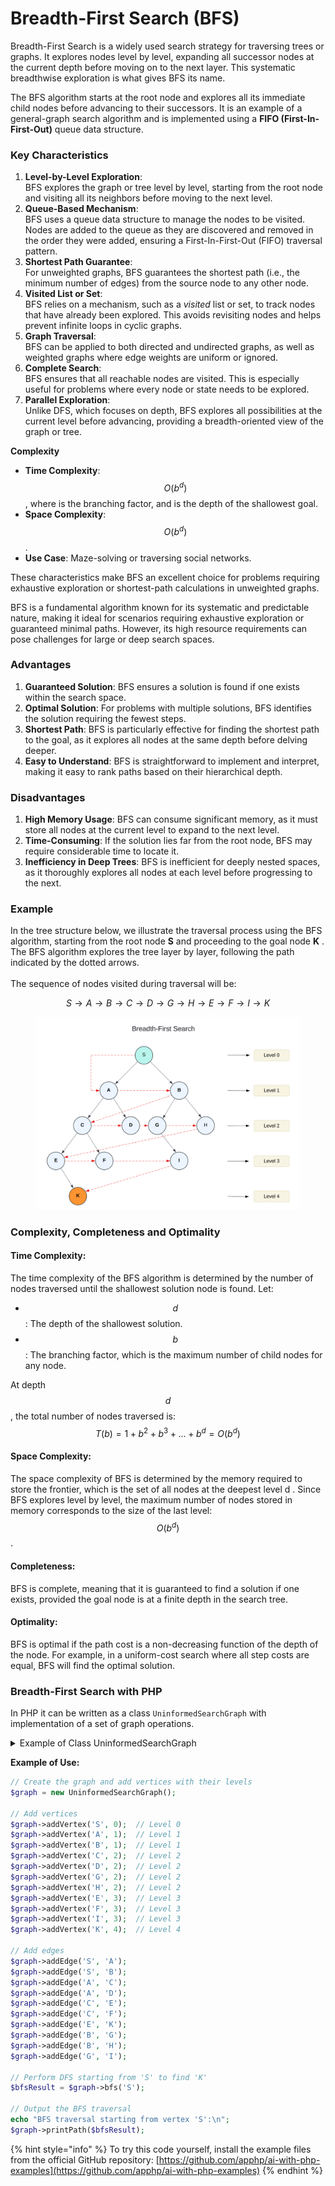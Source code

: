 # Breadth-First Search (BFS)

Breadth-First Search is a widely used search strategy for traversing trees or graphs. It explores nodes level by level, expanding all successor nodes at the current depth before moving on to the next layer. This systematic breadthwise exploration is what gives BFS its name.

The BFS algorithm starts at the root node and explores all its immediate child nodes before advancing to their successors. It is an example of a general-graph search algorithm and is implemented using a **FIFO (First-In-First-Out)** queue data structure.

### **Key Characteristics**

1. **Level-by-Level Exploration**:\
   BFS explores the graph or tree level by level, starting from the root node and visiting all its neighbors before moving to the next level.
2. **Queue-Based Mechanism**:\
   BFS uses a queue data structure to manage the nodes to be visited. Nodes are added to the queue as they are discovered and removed in the order they were added, ensuring a First-In-First-Out (FIFO) traversal pattern.
3. **Shortest Path Guarantee**:\
   For unweighted graphs, BFS guarantees the shortest path (i.e., the minimum number of edges) from the source node to any other node.
4. **Visited List or Set**:\
   BFS relies on a mechanism, such as a _visited_ list or set, to track nodes that have already been explored. This avoids revisiting nodes and helps prevent infinite loops in cyclic graphs.
5. **Graph Traversal**:\
   BFS can be applied to both directed and undirected graphs, as well as weighted graphs where edge weights are uniform or ignored.
6. **Complete Search**:\
   BFS ensures that all reachable nodes are visited. This is especially useful for problems where every node or state needs to be explored.
7. **Parallel Exploration**:\
   Unlike DFS, which focuses on depth, BFS explores all possibilities at the current level before advancing, providing a breadth-oriented view of the graph or tree.

**Complexity**

* **Time Complexity**: $$O(b^d)$$, where  is the branching factor, and  is the depth of the shallowest goal.
* **Space Complexity**: $$O(b^d)$$.
* **Use Case**: Maze-solving or traversing social networks.

These characteristics make BFS an excellent choice for problems requiring exhaustive exploration or shortest-path calculations in unweighted graphs.

BFS is a fundamental algorithm known for its systematic and predictable nature, making it ideal for scenarios requiring exhaustive exploration or guaranteed minimal paths. However, its high resource requirements can pose challenges for large or deep search spaces.

### Advantages

1. **Guaranteed Solution**: BFS ensures a solution is found if one exists within the search space.
2. **Optimal Solution**: For problems with multiple solutions, BFS identifies the solution requiring the fewest steps.
3. **Shortest Path**: BFS is particularly effective for finding the shortest path to the goal, as it explores all nodes at the same depth before delving deeper.
4. **Easy to Understand**: BFS is straightforward to implement and interpret, making it easy to rank paths based on their hierarchical depth.

### Disadvantages

1. **High Memory Usage**: BFS can consume significant memory, as it must store all nodes at the current level to expand to the next level.
2. **Time-Consuming**: If the solution lies far from the root node, BFS may require considerable time to locate it.
3. **Inefficiency in Deep Trees**: BFS is inefficient for deeply nested spaces, as it thoroughly explores all nodes at each level before progressing to the next.

### Example

In the tree structure below, we illustrate the traversal process using the BFS algorithm, starting from the root node **S** and proceeding to the goal node **K** . The BFS algorithm explores the tree layer by layer, following the path indicated by the dotted arrows. \
\
The sequence of nodes visited during traversal will be:

$$S→A→B→C→D→G→H→E→F→I→K$$

<div align="left"><figure><img src="../../../../../.gitbook/assets/ai-problem-solving-breadth-first-search-min.png" alt="" width="563"><figcaption></figcaption></figure></div>

### Complexity, **Completeness** and Optimality

#### **Time Complexity:**&#x20;

The time complexity of the BFS algorithm is determined by the number of nodes traversed until the shallowest solution node is found. Let:

* $$d$$ : The depth of the shallowest solution.
* $$b$$ : The branching factor, which is the maximum number of child nodes for any node.

At depth $$d$$ , the total number of nodes traversed is:  $$T (b) = 1+b^2+b^3+...+ b^d= O (b^d)$$

#### **Space Complexity:**&#x20;

The space complexity of BFS is determined by the memory required to store the frontier, which is the set of all nodes at the deepest level d . Since BFS explores level by level, the maximum number of nodes stored in memory corresponds to the size of the last level: $$O(b^d)$$.

#### **Completeness:**&#x20;

BFS is complete, meaning that it is guaranteed to find a solution if one exists, provided the goal node is at a finite depth in the search tree.

#### **Optimality:**&#x20;

BFS is optimal if the path cost is a non-decreasing function of the depth of the node. For example, in a uniform-cost search where all step costs are equal, BFS will find the optimal solution.

### Breadth-First Search with PHP

In PHP  it can be written as a class `UninformedSearchGraph` with implementation of a set of graph operations.

<details>

<summary>Example of Class UninformedSearchGraph</summary>

```php
class UninformedSearchGraph {
    private array $adjacencyList;
    private array $levels;
    // Store edge weights
    private array $weights;

    public function __construct() {
        $this->adjacencyList = [];
        $this->levels = [];
        $this->weights = [];
    }

    public function addVertex(string $vertex, int $level = -1): void {
        if (!isset($this->adjacencyList[$vertex])) {
            $this->adjacencyList[$vertex] = [];
            $this->levels[$vertex] = $level;
        }
    }

    public function addEdge(string $vertex1, string $vertex2, float $weight = 1.0): void {
        if (!isset($this->adjacencyList[$vertex1]) || !isset($this->adjacencyList[$vertex2])) {
            throw new InvalidArgumentException("Both vertices must exist in the graph.");
        }

        $this->adjacencyList[$vertex2][] = $vertex1;
        // For undirected graph
        $this->adjacencyList[$vertex1][] = $vertex2;

        // Store weights for both directions
        $this->weights["$vertex1->$vertex2"] = $weight;
        $this->weights["$vertex2->$vertex1"] = $weight;
    }

    public function bfs(string $startVertex): array {
        if (!isset($this->adjacencyList[$startVertex])) {
            throw new InvalidArgumentException("Start vertex does not exist in the graph.");
        }

        $visited = [];
        $queue = new SplQueue();
        $path = [];

        // Mark the starting vertex as visited and enqueue it
        $visited[$startVertex] = true;
        $queue->enqueue($startVertex);

        while (!$queue->isEmpty()) {
            $currentVertex = $queue->dequeue();

            // Add vertex to path
            $path[] = [
                'vertex' => $currentVertex,
                'level' => $this->levels[$currentVertex]
            ];

            // Get all adjacent vertices of the dequeued vertex
            foreach ($this->adjacencyList[$currentVertex] as $neighbor) {
                if (!isset($visited[$neighbor])) {
                    $visited[$neighbor] = true;
                    $queue->enqueue($neighbor);
                }
            }
        }

        return $path;
    }

    public function dfs(string $startVertex, string $target = null): array {
        if (!isset($this->adjacencyList[$startVertex])) {
            throw new InvalidArgumentException("Start vertex does not exist in the graph.");
        }

        $visited = [];
        $path = [];

        // Helper function for recursive DFS
        $dfsRecursive = function(string $vertex) use (&$dfsRecursive, &$visited, &$path, $target): bool {
            // Mark current vertex as visited
            $visited[$vertex] = true;

            // Add vertex to path
            $path[] = [
                'vertex' => $vertex,
                'level' => $this->levels[$vertex]
            ];

            // If we found the target, stop the search
            if ($vertex === $target) {
                return true; // Target found
            }

            // Visit all adjacent vertices
            foreach ($this->adjacencyList[$vertex] as $neighbor) {
                if (!isset($visited[$neighbor])) {
                    if ($dfsRecursive($neighbor)) {
                        return true; // Target found in this path
                    }
                }
            }

            return false; // Target not found in this path
        };

        // Start DFS from the given vertex
        $dfsRecursive($startVertex);
        return $path;
    }

    public function dls(string $startVertex, int $maxDepth, string $target = null): array {
        if (!isset($this->adjacencyList[$startVertex])) {
            throw new InvalidArgumentException("Start vertex does not exist in the graph.");
        }

        $visited = [];
        $path = [];
        $found = false;

        // Helper function for recursive DLS
        $dlsRecursive = function(string $vertex, int $depth) use (&$dlsRecursive, &$visited, &$path, &$found, $maxDepth, $target): void {
            // Mark current vertex as visited
            $visited[$vertex] = true;

            // Add vertex to path
            $path[] = [
                'vertex' => $vertex,
                'level' => $this->levels[$vertex],
                'depth' => $depth
            ];

            // If we found the target, mark as found
            if ($vertex === $target) {
                $found = true;
                return;
            }

            // If we've reached max depth, stop exploring this path
            if ($depth >= $maxDepth) {
                return;
            }

            // Visit all adjacent vertices
            foreach ($this->adjacencyList[$vertex] as $neighbor) {
                if (!isset($visited[$neighbor]) && !$found) {
                    $dlsRecursive($neighbor, $depth + 1);
                }
            }

            // If this path didn't lead to the target and we're backtracking,
            // we can optionally remove this vertex from visited to allow it
            // to be visited again through a different path
            if (!$found) {
                unset($visited[$vertex]);
            }
        };

        // Start DLS from the given vertex at depth 0
        $dlsRecursive($startVertex, 0);

        return [
            'path' => $path,
            'found' => $found,
            'maxDepth' => $maxDepth
        ];
    }

    public function iddfs(string $startVertex, string $target = null, int $maxIterations = 100): array {
        if (!isset($this->adjacencyList[$startVertex])) {
            throw new InvalidArgumentException("Start vertex does not exist in the graph.");
        }

        $allPaths = [];
        $depth = 0;

        // Iteratively increase depth until target is found or max depth is reached
        while ($depth < $maxIterations) {
            $result = $this->dls($startVertex, $depth, $target);
            $allPaths[] = [
                'depth_limit' => $depth,
                'path' => $result['path'],
                'found' => $result['found']
            ];

            // If target is found, return all paths explored
            if ($result['found']) {
                return [
                    'success' => true,
                    'final_depth' => $depth,
                    'paths' => $allPaths
                ];
            }

            $depth++;
        }

        // If target wasn't found within maxIterations
        return [
            'success' => false,
            'final_depth' => $depth - 1,
            'paths' => $allPaths
        ];
    }

    public function ucs(string $startVertex, string $targetVertex = null): array {
        if (!isset($this->adjacencyList[$startVertex])) {
            throw new InvalidArgumentException("Start vertex does not exist in the graph");
        }

        $pq = new SplPriorityQueue();
        $pq->setExtractFlags(SplPriorityQueue::EXTR_BOTH);

        $costs = [$startVertex => 0];
        $visited = [];
        $previous = [$startVertex => null];  // Track the previous node
        $path = [];
        $explored = [];  // Track all explored nodes

        $pq->insert($startVertex, 0);

        while (!$pq->isEmpty()) {
            $current = $pq->extract();
            $currentVertex = $current['data'];
            $currentCost = -$current['priority'];

            if (isset($visited[$currentVertex])) {
                continue;
            }

            $visited[$currentVertex] = true;
            $explored[] = [
                'vertex' => $currentVertex,
                'level' => $this->levels[$currentVertex],
                'cost' => $currentCost
            ];

            if ($currentVertex === $targetVertex) {
                break;
            }

            foreach ($this->adjacencyList[$currentVertex] as $neighbor) {
                $weight = $this->weights["$currentVertex->$neighbor"] ?? 1.0;
                $newCost = $costs[$currentVertex] + $weight;

                if (!isset($costs[$neighbor]) || $newCost < $costs[$neighbor]) {
                    $costs[$neighbor] = $newCost;
                    $previous[$neighbor] = $currentVertex;  // Store the previous node
                    $pq->insert($neighbor, -$newCost);
                }
            }
        }

        // Reconstruct the optimal path
        $optimalPath = [];
        $current = $targetVertex;
        while ($current !== null) {
            $optimalPath[] = [
                'vertex' => $current,
                'level' => $this->levels[$current],
                'cost' => $costs[$current]
            ];
            $current = $previous[$current];
        }

        return [
            'success' => isset($visited[$targetVertex]),
            'explored' => $explored,  // All nodes explored during search
            'optimalPath' => array_reverse($optimalPath),  // The actual optimal path
            'cost' => $costs[$targetVertex] ?? INF
        ];
    }

    public function bds(string $startVertex, string $targetVertex): array {
        if (!isset($this->adjacencyList[$startVertex]) || !isset($this->adjacencyList[$targetVertex])) {
            throw new InvalidArgumentException("Both start and target vertices must exist in the graph.");
        }

        // Initialize forward and backward search queues
        $forwardQueue = new SplQueue();
        $backwardQueue = new SplQueue();

        // Initialize visited sets and parent tracking for both directions
        $forwardVisited = [$startVertex => true];
        $backwardVisited = [$targetVertex => true];
        $forwardParent = [$startVertex => null];
        $backwardParent = [$targetVertex => null];

        // Initialize path tracking
        $forwardPath = [];
        $backwardPath = [];
        $intersectionVertex = null;

        // Add start and target vertices to their respective queues
        $forwardQueue->enqueue($startVertex);
        $backwardQueue->enqueue($targetVertex);

        while (!$forwardQueue->isEmpty() && !$backwardQueue->isEmpty()) {
            // Process forward search
            $intersectionVertex = $this->processBdsQueue(
                $forwardQueue,
                $forwardVisited,
                $backwardVisited,
                $forwardParent,
                $forwardPath,
                'forward'
            );

            if ($intersectionVertex !== null) {
                return $this->constructBdsPath(
                    $intersectionVertex,
                    $forwardParent,
                    $backwardParent,
                    $forwardPath,
                    $backwardPath
                );
            }

            // Process backward search
            $intersectionVertex = $this->processBdsQueue(
                $backwardQueue,
                $backwardVisited,
                $forwardVisited,
                $backwardParent,
                $backwardPath,
                'backward'
            );

            if ($intersectionVertex !== null) {
                return $this->constructBdsPath(
                    $intersectionVertex,
                    $forwardParent,
                    $backwardParent,
                    $forwardPath,
                    $backwardPath
                );
            }
        }

        // No path found
        return [
            'success' => false,
            'path' => [],
            'forwardExplored' => $forwardPath,
            'backwardExplored' => $backwardPath
        ];
    }

    private function processBdsQueue(
        SplQueue $queue,
        array &$currentVisited,
        array $oppositeVisited,
        array &$parentMap,
        array &$pathTracking,
        string $direction
    ): ?string {
        if ($queue->isEmpty()) {
            return null;
        }

        $currentVertex = $queue->dequeue();

        // Add to path tracking
        $pathTracking[] = [
            'vertex' => $currentVertex,
            'level' => $this->levels[$currentVertex],
            'direction' => $direction
        ];

        // Check neighbors
        foreach ($this->adjacencyList[$currentVertex] as $neighbor) {
            // If we've found intersection with opposite search
            if (isset($oppositeVisited[$neighbor])) {
                return $neighbor;
            }

            // If not visited in current direction, add to queue
            if (!isset($currentVisited[$neighbor])) {
                $currentVisited[$neighbor] = true;
                $parentMap[$neighbor] = $currentVertex;
                $queue->enqueue($neighbor);
            }
        }

        return null;
    }

    private function constructBdsPath(
        string $intersectionVertex,
        array $forwardParent,
        array $backwardParent,
        array $forwardExplored,
        array $backwardExplored
    ): array {
        $path = [];

        // Construct path from start to intersection
        $current = $intersectionVertex;
        $forwardPath = [];
        while ($current !== null) {
            $forwardPath[] = [
                'vertex' => $current,
                'level' => $this->levels[$current]
            ];
            $current = $forwardParent[$current] ?? null;
        }
        $forwardPath = array_reverse($forwardPath);

        // Construct path from intersection to target
        $current = $backwardParent[$intersectionVertex] ?? null;
        $backwardPath = [];
        while ($current !== null) {
            $backwardPath[] = [
                'vertex' => $current,
                'level' => $this->levels[$current]
            ];
            $current = $backwardParent[$current] ?? null;
        }

        // Combine paths
        $path = array_merge($forwardPath, $backwardPath);

        return [
            'success' => true,
            'path' => $path,
            'forwardExplored' => $forwardExplored,
            'backwardExplored' => $backwardExplored,
            'intersectionVertex' => $intersectionVertex
        ];
    }

    // Add this helper method to print BDS results
    public function printBdsPath(array $result): void {
        if (!$result['success']) {
            echo "No path found between vertices!\n";
            return;
        }

        echo "\nNodes explored from start (forward direction):\n";
        foreach ($result['forwardExplored'] as $node) {
            echo sprintf("Node: %s (Level %d, Direction: %s)\n",
                $node['vertex'],
                $node['level'],
                $node['direction']
            );
        }

        echo "\nNodes explored from target (backward direction):\n";
        foreach ($result['backwardExplored'] as $node) {
            echo sprintf("Node: %s (Level %d, Direction: %s)\n",
                $node['vertex'],
                $node['level'],
                $node['direction']
            );
        }

        echo "\nFinal path found (intersection at {$result['intersectionVertex']}):\n";
        foreach ($result['path'] as $node) {
            echo sprintf("Node: %s (Level %d)\n",
                $node['vertex'],
                $node['level']
            );
        }
    }

    public function getAdjacencyList(): array {
        return $this->adjacencyList;
    }

    public function printPath(array $path): void {
        foreach ($path as $node) {
            echo sprintf("Node: %s (Level %d)\n", $node['vertex'], $node['level']);
        }
    }

    public function printUcsPath(array $result): void {
        if (!$result['success']) {
            echo "Target not found!\n";
            return;
        }

        echo "\nNodes explored during UCS (in order of exploration):\n";
        foreach ($result['explored'] as $node) {
            echo sprintf("Node: %s (Level %d, Cost %.2f)\n",
                $node['vertex'],
                $node['level'],
                $node['cost']
            );
        }

        echo "\nOptimal path found:\n";
        foreach ($result['optimalPath'] as $node) {
            echo sprintf("Node: %s (Level %d, Cost %.2f)\n",
                $node['vertex'],
                $node['level'],
                $node['cost']
            );
        }
        echo sprintf("Total Cost: %.2f\n", $result['cost']);
    }

    // Helper method to print the adjacency list (for debugging)
    public function printGraph(): void {
        foreach ($this->adjacencyList as $vertex => $neighbors) {
            echo sprintf("%s (Level %d) -> %s\n",
                $vertex,
                $this->levels[$vertex],
                implode(', ', $neighbors)
            );
        }
    }
}

```

</details>

**Example of Use:**

```php
// Create the graph and add vertices with their levels
$graph = new UninformedSearchGraph();

// Add vertices
$graph->addVertex('S', 0);  // Level 0
$graph->addVertex('A', 1);  // Level 1
$graph->addVertex('B', 1);  // Level 1
$graph->addVertex('C', 2);  // Level 2
$graph->addVertex('D', 2);  // Level 2
$graph->addVertex('G', 2);  // Level 2
$graph->addVertex('H', 2);  // Level 2
$graph->addVertex('E', 3);  // Level 3
$graph->addVertex('F', 3);  // Level 3
$graph->addVertex('I', 3);  // Level 3
$graph->addVertex('K', 4);  // Level 4

// Add edges
$graph->addEdge('S', 'A');
$graph->addEdge('S', 'B');
$graph->addEdge('A', 'C');
$graph->addEdge('A', 'D');
$graph->addEdge('C', 'E');
$graph->addEdge('C', 'F');
$graph->addEdge('E', 'K');
$graph->addEdge('B', 'G');
$graph->addEdge('B', 'H');
$graph->addEdge('G', 'I');

// Perform DFS starting from 'S' to find 'K'
$bfsResult = $graph->bfs('S');

// Output the BFS traversal
echo "BFS traversal starting from vertex 'S':\n";
$graph->printPath($bfsResult);
```

{% hint style="info" %}
To try this code yourself, install the example files from the official GitHub repository: [https://github.com/apphp/ai-with-php-examples](https://github.com/apphp/ai-with-php-examples)
{% endhint %}
